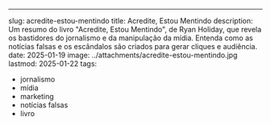---
slug: acredite-estou-mentindo
title: Acredite, Estou Mentindo
description: Um resumo do livro "Acredite, Estou Mentindo", de Ryan Holiday, que revela os bastidores do jornalismo e da manipulação da mídia. Entenda como as notícias falsas e os escândalos são criados para gerar cliques e audiência.
date: 2025-01-19
image: ../attachments/acredite-estou-mentindo.jpg
lastmod: 2025-01-22
tags:
  - jornalismo
  - mídia
  - marketing
  - notícias falsas
  - livro